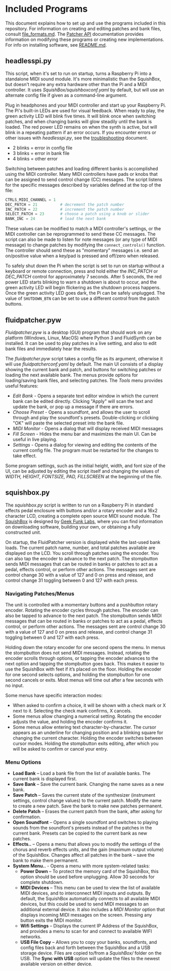 # Included Programs


This document explains how to set up and use the programs included in this repository. For information on creating and editing patches and bank files, consult [file_formats.md](patcher/file_formats.md). The [Patcher API](patcher/README.md) documentation provides information on modifying these programs or creating new implementations. For info on installing software, see [README.md](README.md).

## headlesspi.py

This script, when it's set to run on startup, turns a Raspberry Pi into a standalone MIDI sound module. It's more minimalistic than the SquishBox, but doesn't require any extra hardware other than the Pi and a MIDI controller. It uses _SquishBox/squishboxconf.yaml_ by default, but will use an alternate config file if given as a command-line argument.

Plug in headphones and your MIDI controller and start up your Raspberry Pi. The Pi's built-in LEDs are used for visual feedback. When ready to play, the green activity LED will blink five times. It will blink once when switching patches, and when changing banks will glow steadily until the bank is loaded. The red power LED remains on when the synth is active, but will blink in a repeating pattern if an error occurs. If you encounter errors or other issues with _headlesspi.py_, see the [troubleshooting](troubleshooting.md) document.
- 2 blinks = error in config file
- 3 blinks = error in bank file
- 4 blinks = other error

Switching between patches and loading different banks is accomplished using the MIDI controller. Many MIDI controllers have pads or knobs that can be assigned to send control change (CC) messages. The script listens for the specific messages described by variables defined at the top of the file:

```python
CTRLS_MIDI_CHANNEL = 1
DEC_PATCH = 21          # decrement the patch number
INC_PATCH = 22          # increment the patch number
SELECT_PATCH = 23       # choose a patch using a knob or slider
BANK_INC = 24           # load the next bank
```

These values can be modified to match a MIDI controller's settings, or the MIDI controller can be reprogrammed to send these CC messages. The script can also be made to listen for note messages (or any type of MIDI message) to change patches by modifying the `connect_controls()` function. The controller should send these as "momentary" messages i.e. send an on/positive value when a key/pad is pressed and off/zero when released.

To safely shut down the Pi when the script is set to run on startup without a keyboard or remote connection, press and hold either the _INC_PATCH_ or _DEC_PATCH_ control for approximately 7 seconds. After 5 seconds, the red power LED starts blinking to warn a shutdown is about to occur, and the green activity LED will begin flickering as the shutdown process happens. Once the green activity LED goes dark, the Pi can be safely unplugged. The value of `SHUTDOWN_BTN` can be set to use a different control from the patch buttons.


## fluidpatcher.pyw

_Fluidpatcher.pyw_ is a desktop (GUI) program that should work on any platform (Windows, Linux, MacOS) where Python 3 and FluidSynth can be installed. It can be used to play patches in a live setting, and also to edit bank files and immediately hear the results.

The _fluidpatcher.pyw_ script takes a config file as its argument, otherwise it will use _fluidpatcherconf.yaml_ by default. The main UI consists of a display showing the current bank and patch, and buttons for switching patches or loading the next available bank. The menus provide options for loading/saving bank files, and selecting patches. The _Tools_ menu provides useful features:

- _Edit Bank_ - Opens a separate text editor window in which the current bank can be edited directly. Clicking "Apply" will scan the text and update the bank, or pop up a message if there are errors.
- _Choose Preset_ - Opens a soundfont, and allows the user to scroll through and play the soundfont's presets. Double-clicking or clicking "OK" will paste the selected preset into the bank file.
- _MIDI Monitor_ - Opens a dialog that will display received MIDI messages
- _Fill Screen_ - Hides the menu bar and maximizes the main UI. Can be useful in live playing.
- _Settings_ - Opens a dialog for viewing and editing the contents of the current config file. The program must be restarted for the changes to take effect.

Some program settings, such as the initial height, width, and font size of the UI, can be adjusted by editing the script itself and changing the values of _WIDTH, HEIGHT, FONTSIZE, PAD, FILLSCREEN_ at the beginning of the file.


## squishbox.py

The _squishbox.py_ script is written to run on a Raspberry Pi in standard effects pedal enclosure with buttons and/or a rotary encoder and a 16x2 character LCD, creating a complete open source MIDI sound module. The [SquishBox](http://geekfunklabs.com/hardware/squishbox/) is designed by [Geek Funk Labs](http://geekfunklabs.com/), where you can find information on downloading software, building your own, or obtaining a fully constructed unit.

On startup, the FluidPatcher version is displayed while the last-used bank loads. The current patch name, number, and total patches available are displayed on the LCD. You scroll through patches using the encoder. You can also tap the encoder to advance to the next patch. The stompbutton sends MIDI messages that can be routed in banks or patches to act as a pedal, effects control, or perform other actions. The messages sent are control change 30 with a value of 127 and 0 on press and release, and control change 31 toggling between 0 and 127 with each press. 

### Navigating Patches/Menus

The unit is controlled with a momentary buttons and a pushbutton rotary encoder. Rotating the encoder cycles through patches. The encoder can also be tapped to advance to the next patch. The stompbutton sends MIDI messages that can be routed in banks or patches to act as a pedal, effects control, or perform other actions. The messages sent are control change 30 with a value of 127 and 0 on press and release, and control change 31 toggling between 0 and 127 with each press.

Holding down the rotary encoder for one second opens the menu. In menus the stompbutton does not send MIDI messages. Instead, rotating the encoder scrolls through options, or tapping the encoder advances to the next option and tapping the stompbutton goes back. This makes it easier to use the SquishBox with feet if it’s placed on the floor. Holding the encoder for one second selects options, and holding the stompbutton for one second cancels or exits. Most menus will time out after a few seconds with no input.

Some menus have specific interaction modes:
- When asked to confirm a choice, it will be shown with a check mark or X next to it. Selecting the check mark confirms, X cancels. 
- Some menus allow changing a numerical setting. Rotating the encoder adjusts the value, and holding the encoder confirms it.
- Some menus allow entering text character-by-character. The cursor appears as an underline for changing position and a blinking square for changing the current character. Holding the encoder switches between cursor modes. Holding the stompbutton exits editing, after which you will be asked to confirm or cancel your entry.

### Menu Options

- **Load Bank** – Load a bank file from the list of available banks. The current bank is displayed first.
- **Save Bank** – Save the current bank. Changing the name saves as a new bank.
- **Save Patch** – Saves the current state of the synthesizer (instrument settings, control change values) to the current patch. Modify the name to create a new patch. Save the bank to make new patches permanent.
- **Delete Patch** – Erases the current patch from the bank, after asking for confirmation.
- **Open Soundfont** – Opens a single soundfont and switches to playing sounds from the soundfont's presets instead of the patches in the current bank. Presets can be copied to the current bank as new patches.
- **Effects..** – Opens a menu that allows you to modify the settings of the chorus and reverb effects units, and the gain (maximum output volume) of the SquishBox. Changes affect all patches in the bank – save the bank to make them permanent.
- **System Menu..** - Opens a menu with more system-related tasks:
  - **Power Down** – To protect the memory card of the SquishBox, this option should be used before unplugging. Allow 30 seconds for complete shutdown.
  - **MIDI Devices** – This menu can be used to view the list of available MIDI devices, and to interconnect MIDI inputs and outputs. By default, the SquishBox automatically connects to all available MIDI devices, but this could be used to send MIDI messages to an additional external device. It also includes a _MIDI Monitor_ option that displays incoming MIDI messages on the screen. Pressing any button exits the MIDI monitor.
  - **Wifi Settings** – Displays the current IP Address of the SquishBox, and provides a menu to scan for and connect to available WIFI networks.
  - **USB File Copy** – Allows you to copy your banks, soundfonts, and config files back and forth between the SquishBox and a USB storage device. Files are copied to/from a _SquishBox/_ folder on the USB. The **Sync with USB** option will update the files to the newest available version on either device.
